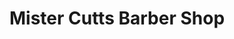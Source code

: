 ---
title: "Mister Cutts Barber Shop"
url: /high-level/mister-cutts-barber-shop/
shop: hairdresser
---